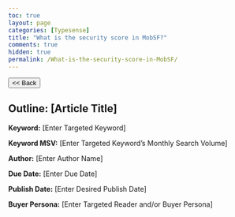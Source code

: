 ```yaml
---
toc: true
layout: page
categories: [Typesense]
title: "What is the security score in MobSF?"
comments: true
hidden: true
permalink: /What-is-the-security-score-in-MobSF/
---
```


<button class="back-button" onclick="window.history.back()"><< Back</button>

## Outline: [Article Title]

**Keyword:** [Enter Targeted Keyword]

**Keyword MSV:** [Enter Targeted Keyword’s Monthly Search Volume]

**Author:** [Enter Author Name]

**Due Date:** [Enter Due Date]

**Publish Date:** [Enter Desired Publish Date]

**Buyer Persona:** [Enter Targeted Reader and/or Buyer Persona]

<br>

